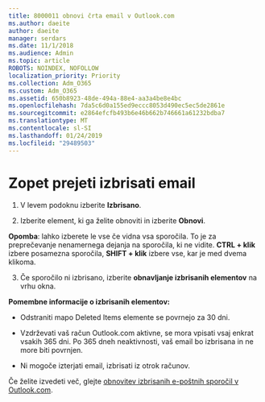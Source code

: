 ```yaml
---
title: 8000011 obnovi črta email v Outlook.com
ms.author: daeite
author: daeite
manager: serdars
ms.date: 11/1/2018
ms.audience: Admin
ms.topic: article
ROBOTS: NOINDEX, NOFOLLOW
localization_priority: Priority
ms.collection: Adm_O365
ms.custom: Adm_O365
ms.assetid: 650b8923-48de-494a-88e4-aa3a4be8e4bc
ms.openlocfilehash: 7da5c6d0a155ed9eccc8053d490ec5ec5de2861e
ms.sourcegitcommit: e2864efcfb493b6e46b662b746661a61232bdba7
ms.translationtype: MT
ms.contentlocale: sl-SI
ms.lasthandoff: 01/24/2019
ms.locfileid: "29489503"
---
```

# <a name="recover-deleted-email"></a>Zopet prejeti izbrisati email

1. V levem podoknu izberite **Izbrisano**. 
    
2. Izberite element, ki ga želite obnoviti in izberite **Obnovi**. 
  
 **Opomba**: lahko izberete le vse če vidna vsa sporočila. To je za preprečevanje nenamernega dejanja na sporočila, ki ne vidite. **CTRL + klik** izbere posamezna sporočila, **SHIFT + klik** izbere vse, kar je med dvema klikoma. 
    
3. Če sporočilo ni izbrisano, izberite **obnavljanje izbrisanih elementov** na vrhu okna. 
    
 **Pomembne informacije o izbrisanih elementov:**
  
- Odstraniti mapo Deleted Items elemente se povrnejo za 30 dni.
    
- Vzdrževati vaš račun Outlook.com aktivne, se mora vpisati vsaj enkrat vsakih 365 dni. Po 365 dneh neaktivnosti, vaš email bo izbrisana in ne more biti povrnjen.
    
- Ni mogoče izterjati email, izbrisati iz otrok računov.
    
Če želite izvedeti več, glejte [obnovitev izbrisanih e-poštnih sporočil v Outlook.com](https://go.microsoft.com/fwlink/p/?linkid=873117).
  

